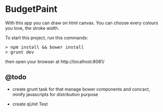 # BudgetPaint	

With this app you can draw on html canvas. You can choose every colours you love, the stroke width.

To start this project, run this commands:

<pre>
> npm install && bower install
> grunt dev 
</pre>

then open your browser at http://localhost:8081/

## @todo

- create grunt task for that manage bower components and concact, minify javascripts for distribution purpose

- create qUnit Test